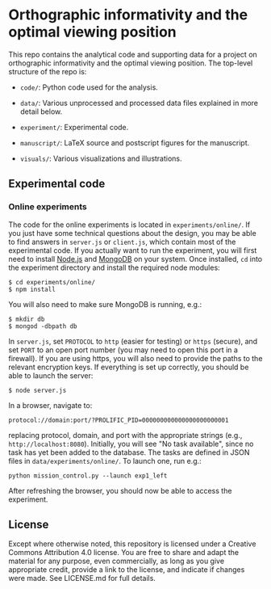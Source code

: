 Orthographic informativity and the optimal viewing position
===========================================================

This repo contains the analytical code and supporting data for a project on orthographic informativity and the optimal viewing position. The top-level structure of the repo is:

- `code/`: Python code used for the analysis.

- `data/`: Various unprocessed and processed data files explained in more detail below.

- `experiment/`: Experimental code.

- `manuscript/`: LaTeX source and postscript figures for the manuscript.

- `visuals/`: Various visualizations and illustrations.


Experimental code
-----------------

### Online experiments

The code for the online experiments is located in `experiments/online/`. If you just have some technical questions about the design, you may be able to find answers in `server.js` or `client.js`, which contain most of the experimental code. If you actually want to run the experiment, you will first need to install [Node.js](https://nodejs.org) and [MongoDB](https://www.mongodb.com) on your system. Once installed, `cd` into the experiment directory and install the required node modules:

```shell
$ cd experiments/online/
$ npm install
```

You will also need to make sure MongoDB is running, e.g.: 

```shell
$ mkdir db
$ mongod -dbpath db
```

In `server.js`, set `PROTOCOL` to `http` (easier for testing) or `https` (secure), and set `PORT` to an open port number (you may need to open this port in a firewall). If you are using https, you will also need to provide the paths to the relevant encryption keys. If everything is set up correctly, you should be able to launch the server:

```shell
$ node server.js
```

In a browser, navigate to:

```
protocol://domain:port/?PROLIFIC_PID=000000000000000000000001
```

replacing protocol, domain, and port with the appropriate strings (e.g., `http://localhost:8080`). Initially, you will see "No task available", since no task has yet been added to the database. The tasks are defined in JSON files in `data/experiments/online/`. To launch one, run e.g.:

```shell
python mission_control.py --launch exp1_left
```

After refreshing the browser, you should now be able to access the experiment.


License
-------

Except where otherwise noted, this repository is licensed under a Creative Commons Attribution 4.0 license. You are free to share and adapt the material for any purpose, even commercially, as long as you give appropriate credit, provide a link to the license, and indicate if changes were made. See LICENSE.md for full details.
